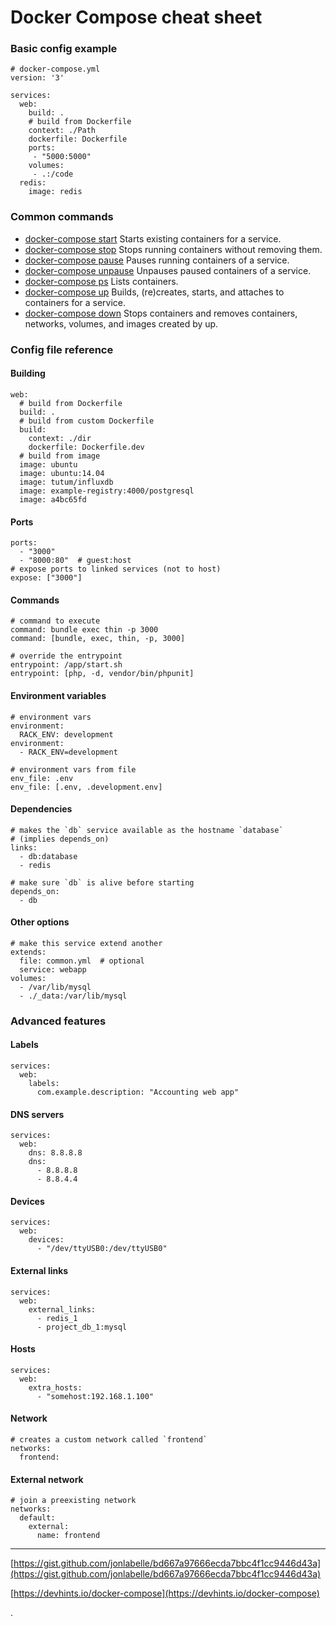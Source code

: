 # Docker Compose cheat sheet

### Basic config example

```text
# docker-compose.yml
version: '3'

services:
  web:
    build: .
    # build from Dockerfile
    context: ./Path
    dockerfile: Dockerfile
    ports:
     - "5000:5000"
    volumes:
     - .:/code
  redis:
    image: redis
```

### Common commands

* [docker-compose start](https://docs.docker.com/compose/reference/start/) Starts existing containers for a service.
* [docker-compose stop](https://docs.docker.com/compose/reference/stop/) Stops running containers without removing them.
* [docker-compose pause](https://docs.docker.com/compose/reference/pause/) Pauses running containers of a service.
* [docker-compose unpause](https://docs.docker.com/compose/reference/unpause/) Unpauses paused containers of a service.
* [docker-compose ps](https://docs.docker.com/compose/reference/ps/) Lists containers.
* [docker-compose up](https://docs.docker.com/compose/reference/up/) Builds, \(re\)creates, starts, and attaches to containers for a service.
* [docker-compose down](https://docs.docker.com/compose/reference/down/) Stops containers and removes containers, networks, volumes, and images created by up.

### Config file reference

#### Building

```text
web:
  # build from Dockerfile
  build: .
  # build from custom Dockerfile
  build:
    context: ./dir
    dockerfile: Dockerfile.dev
  # build from image
  image: ubuntu
  image: ubuntu:14.04
  image: tutum/influxdb
  image: example-registry:4000/postgresql
  image: a4bc65fd
```

#### Ports

```text
ports:
  - "3000"
  - "8000:80"  # guest:host
# expose ports to linked services (not to host)
expose: ["3000"]
```

#### Commands

```text
# command to execute
command: bundle exec thin -p 3000
command: [bundle, exec, thin, -p, 3000]

# override the entrypoint
entrypoint: /app/start.sh
entrypoint: [php, -d, vendor/bin/phpunit]
```

#### Environment variables

```text
# environment vars
environment:
  RACK_ENV: development
environment:
  - RACK_ENV=development

# environment vars from file
env_file: .env
env_file: [.env, .development.env]
```

#### Dependencies

```text
# makes the `db` service available as the hostname `database`
# (implies depends_on)
links:
  - db:database
  - redis

# make sure `db` is alive before starting
depends_on:
  - db
```

#### Other options

```text
# make this service extend another
extends:
  file: common.yml  # optional
  service: webapp
volumes:
  - /var/lib/mysql
  - ./_data:/var/lib/mysql
```

### Advanced features

#### Labels

```text
services:
  web:
    labels:
      com.example.description: "Accounting web app"
```

#### DNS servers

```text
services:
  web:
    dns: 8.8.8.8
    dns:
      - 8.8.8.8
      - 8.8.4.4
```

#### Devices

```text
services:
  web:
    devices:
      - "/dev/ttyUSB0:/dev/ttyUSB0"
```

#### External links

```text
services:
  web:
    external_links:
      - redis_1
      - project_db_1:mysql
```

#### Hosts

```text
services:
  web:
    extra_hosts:
      - "somehost:192.168.1.100"
```

#### Network

```text
# creates a custom network called `frontend`
networks:
  frontend:
```

#### External network

```text
# join a preexisting network
networks:
  default:
    external:
      name: frontend
```



----

[https://gist.github.com/jonlabelle/bd667a97666ecda7bbc4f1cc9446d43a](https://gist.github.com/jonlabelle/bd667a97666ecda7bbc4f1cc9446d43a)

[https://devhints.io/docker-compose](https://devhints.io/docker-compose)

.

